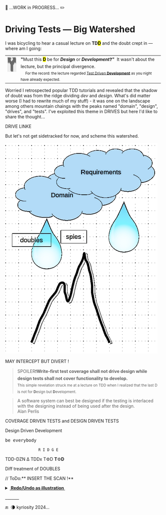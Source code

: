 🚧 ...WORK in PROGRESS... ✏️

# Driving Tests &mdash; Big Watershed

I was bicycling to hear a casual lecture on __TD<mark>D</mark>__ and the doubt crept in &mdash; where am I going: 

<table><tr valign="top"><td>
<picture><img height="50px" alt="&nbsp;arrows fork: left-right" src="../../../../_rsc/_img/signs/arrows_fork-bw_100px.jpg" /></picture>    
  </td><td>
     <b>"</b>Must this <mark><b>D</b></mark> be for <b><i>Design</i></b> or <b><i>Development</i></b>❓<b>"</b>&nbsp;&nbsp;It wasn't about the lecture, but the principal divergence.<br />
    &nbsp;&nbsp;&nbsp;&nbsp;<sub>For the record: the lecture regarded <a href="https://en.wikipedia.org/wiki/Test-driven_development<sup>🔗</sup>">Test Driven <b>Development</b></a> as you night have already expected.</sub>
</td></tr></table>

Worried I retrospected popular TDD tutorials and revealed that the shadow of doubt was from the ridge dividing _dev_ and _design_. 
What's did matter worse (I had to rewrite much of my stuff) - it was one on the landscape among others mountain chaings with the peaks named "domain", "design", "drives", and "tests". I've exploited this theme in DRIVES but here I'd like to share the thought...

DRIVE LINKE

But let's not get sidetracked for now, and scheme this watershed.

<picture><img src="../../../../_rsc/_img/illus/TDD_watershed.jpg" alt="&nbsp;&nbsp;Test watershed illustration as nature" /></picture>

MAY INTERCEPT BUT DIVERT !

> SPOILER❗**Write-first test coverage shall not drive design while design tests shall not cover functionality to develop.**\
<sub>This simple revelation struck me at a lecture on TDD when I realized that the last D is not for **D**esign but **D**evelopment.</sub>

> A software system can best be designed if the testing is interlaced with the designing instead of being used after the design.\
Alan Perlis 

COVERAGE DRIVEN TESTS and DESIGN DRIVEN TESTS

Design Driven Development


<samp>be everybody</samp>

                   R I D G E

TDD-DZN Δ
TDDx T⚙️D **T**⚙️**D**

Diff treatment of DOUBLES

// ToDo:** INSERT THE SCAN !**

<details><summary><b><ins>&nbsp;Redo/Undo as illustration&nbsp;</ins></b></summary>

\_______

</details>

\_______

 🔚 &nbsp;🌘 kyriosity 2024...

